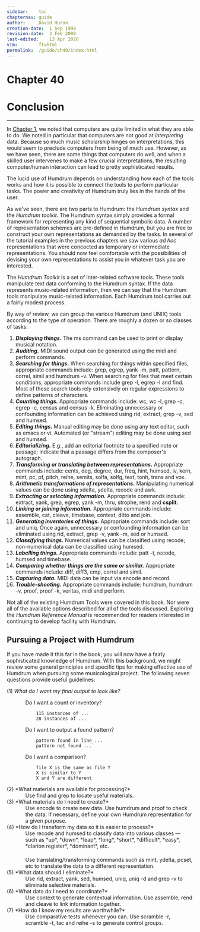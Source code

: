 ```yaml
---
sidebar:	toc
chapternav:	guide
author:		David Huron
creation-date:	1 Sep 1998
revision-date:	3 Feb 2000
last-edited:	13 Apr 2020
vim:		ft=html
permalink:	/guide/ch40/index.html
---
```


<div class="chapter-heading">
<h1> Chapter 40 </h1>
<h1> Conclusion </h1>
</div>

------------------------------------------------------------------------


In [Chapter 1,](/guide/ch01) we noted that computers are quite
limited in what they are able to do. We noted in particular that
computers are not good at *interpreting* data. Because so much music
scholarship hinges on interpretations, this would seem to preclude
computers from being of much use. However, as we have seen, there
are some things that computers do well, and when a skilled user
intervenes to make a few crucial interpretations, the resulting
computer/human interaction can lead to pretty sophisticated results.

The lucid use of Humdrum depends on understanding how each of the
tools works and how it is possible to connect the tools to perform
particular tasks. The power and creativity of Humdrum truly lies
in the hands of the user.

As we've seen, there are two parts to Humdrum: the *Humdrum syntax*
and the *Humdrum toolkit.* The Humdrum syntax simply provides a
formal framework for representing any kind of sequential symbolic
data. A number of representation schemes are pre-defined in Humdrum,
but you are free to construct your own representations as demanded
by the tasks. In several of the tutorial examples in the previous
chapters we saw various *ad hoc* representations that were concocted
as temporary or intermediate representations. You should now feel
comfortable with the possibilities of devising your own representations
to assist you in whatever task you are interested.

The *Humdrum Toolkit* is a set of inter-related software tools.
These tools manipulate text data conforming to the Humdrum syntax.
If the data represents music-related information, then we can say
that the Humdrum tools manipulate music-related information. Each
Humdrum tool carries out a fairly modest process.

By way of review, we can group the various Humdrum (and UNIX) tools
according to the type of operation. There are roughly a dozen or
so classes of tasks:

1.   ***Displaying things.*** The <span class="tool">ms</span> command can be used to print or
    display musical notation.
2.   ***Auditing.*** MIDI sound output can be generated using the
    <span class="tool">midi</span> and
    <span class="tool">perform</span> commands.
3.   ***Searching for things.*** When searching for things within
    specified files, appropriate commands include: <span class="unix">grep</span>, <span class="unix">egrep</span>,
    <span class="tool">yank -m</span>, <span class="tool">patt</span>,
    <span class="tool">pattern</span>,
    <span class="tool">correl</span>, <span class="tool">simil</span>
    and <span class="tool">humdrum -v</span>. When searching for
    files that meet certain conditions, appropriate commands include
    <span class="unix">grep -l</span>, <span class="unix">egrep -l</span> and <span class="unix">find</span>. Most of these search tools
    rely extensively on regular expressions to define patterns of
    characters.
4.   ***Counting things.*** Appropriate commands include: <span class="unix">wc</span>, <span class="unix">wc
    -l</span>, <span class="unix">grep -c</span>, <span class="unix">egrep -c</span>, <span class="tool">census</span>
    and <span class="tool">census -k</span>. Eliminating unnecessary or confounding
    information can be achieved using <span class="tool">rid</span>,
    <span class="tool">extract</span>, <span class="unix">grep -v</span>, <span class="unix">sed</span> and
    <span class="tool">humsed</span>.
5.   ***Editing things.*** Manual editing may be done using any text
    editor, such as <span class="unix">emacs</span> or <span class="unix">vi</span>. Automated (or "stream")
    editing may be done using <span class="unix">sed</span> and
    <span class="tool">humsed</span>.
6.   ***Editorializing.*** E.g., add an editorial footnote to a specified
    note or passage; indicate that a passage differs from the
    composer's autograph.
7.   ***Transforming or translating between representations.***
    Appropriate commands include: <span class="tool">cents</span>,
    <span class="tool">deg</span>, <span class="tool">degree</span>,
    <span class="tool">dur</span>, <span class="tool">freq</span>,
    <span class="tool">hint</span>, <span class="tool">humsed</span>,
    <span class="tool">iv</span>, <span class="tool">kern</span>,
    <span class="tool">mint</span>, <span class="tool">pc</span>,
    <span class="tool">pf</span>, <span class="tool">pitch</span>,
    <span class="tool">reihe</span>,
    <span class="tool">semits</span>,
    <span class="tool">solfa</span>, <span class="tool">solfg</span>,
    <span class="tool">text</span>, <span class="tool">tonh</span>,
    <span class="tool">trans</span> and <span class="tool">vox</span>.
8.   ***Arithmetic transformations of representations.*** Manipulating
    numerical values can be done using
    <span class="tool">xdelta</span>,
    <span class="tool">ydelta</span>,
    <span class="tool">recode</span> and <span class="unix">awk</span>.
9.   ***Extracting or selecting information.*** Appropriate commands
    include: <span class="tool">extract</span>,
    <span class="tool">yank</span>, <span class="unix">grep</span>, <span class="unix">egrep</span>, <span class="tool">yank
    -m</span>, <span class="tool">thru</span>,
    <span class="tool">strophe</span>, <span class="tool">rend</span>
    and **csplit**.
10.   ***Linking or joining information.*** Appropriate commands include:
    <span class="tool">assemble</span>, <span class="unix">cat</span>,
    <span class="tool">cleave</span>,
    <span class="tool">timebase</span>,
    <span class="tool">context</span>,
    <span class="tool">ditto</span> and <span class="unx">join</span>.
11.   ***Generating inventories of things.*** Appropriate commands
    include: <span class="unix">sort</span> and <span class="unix">uniq</span>. Once again, unnecessary or
    confounding information can be eliminated using
    <span class="tool">rid</span>, <span class="tool">extract</span>,
    <span class="unix">grep -v</span>, <span class="tool">yank -m</span>, <span class="unix">sed</span> or
    <span class="tool">humsed</span>.
12.   ***Classifying things.*** Numerical values can be classified using
    <span class="tool">recode</span>; non-numerical data can be
    classified using <span class="tool">humsed</span>.
13.   ***Labelling things.*** Appropriate commands include: <span class="tool">patt
    -t</span>, <span class="tool">recode</span>,
    <span class="tool">humsed</span> and
    <span class="tool">timebase</span>.
14.   ***Comparing whether things are the same or similar.*** Appropriate
    commands include: <span class="unix">diff</span>, <span class="unix">diff3</span>, <span class="unix">cmp</span>,
    <span class="tool">correl</span> and
    <span class="tool">simil</span>.
15.   ***Capturing data.*** MIDI data can be input via
    <span class="tool">encode</span> and
    <span class="tool">record</span>.
16.   ***Trouble-shooting.*** Appropriate commands include:
    <span class="tool">humdrum</span>, <span class="tool">humdrum -v</span>,
    <span class="tool">proof</span>,
    <span class="tool">proof -k</span>,
    <span class="tool">veritas</span>, <span class="tool">midi</span>
    and <span class="tool">perform</span>.

Not all of the existing Humdrum Tools were covered in this book.
Nor were all of the available options described for all of the tools
discussed. Exploring the *Humdrum Reference Manual* is recommended
for readers interested in continuing to develop facility with
Humdrum.



## Pursuing a Project with Humdrum ##



If you have made it this far in the book, you will now have a fairly
sophisticated knowledge of Humdrum. With this background, we might
review some general principles and specific tips for making effective
use of Humdrum when pursuing some musicological project. The following
seven questions provide useful guidelines:


<style>
.indent {
	margin-left: 50px;
}
</style>

(1)   *What do I want my final output to look like?*
<div class="indent" markdown="1">
Do I want a count or inventory?

```text
	115 instances of ...  
	28 instances of ...
```

Do I want to output a found pattern?

```text
	pattern found in line ...
	pattern not found ...`
```

Do I want a comparison?

```text
	file X is the same as file Y
	X is similar to Y
	X and Y are different
```
</div>
(2)   *What materials are available for processing?*
<div class="indent">
Use <span class="unix">find</span> and <span class="unix">grep</span> to locate useful materials.
</div>
(3)   *What materials do I need to create?*
<div class="indent">
Use <span class="tool">encode</span> to create new data. Use
<span class="tool">humdrum</span> and
<span class="tool">proof</span> to check the data. If necessary,
define your own Humdrum representation for a given purpose.
</div>
(4)   *How do I transform my data so it is easier to process?*
<div class="indent" markdown="1">
Use <span class="tool">recode</span> and <span
class="tool">humsed</span> to classify data into various classes
&mdash; such as *up*, *down*, *leap*, *long*, *short*, *difficult*,
*easy*, *clarion register*, *dominant*, etc.
</div>
<div style="margin-top:20px;" class="indent">
Use translating/transforming commands such as <span
class="tool">mint</span>, <span class="tool">ydelta</span>,
<span class="tool">pcset</span>, etc to translate the data to
a different representation.
</div>
(5)   *What data should I eliminate?*
<div class="indent">
Use <span class="tool">rid</span>,
<span class="tool">extract</span>,
<span class="tool">yank</span>, <span class="unix">sed</span>,
<span class="tool">humsed</span>, <span class="unix">uniq</span>, <span class="unix">uniq -d</span> and
<span class="unix">grep -v</span> to eliminate selective materials.
</div>
(6)   *What data do I need to coordinate?*
<div class="indent">
Use <span class="tool">context</span> to generate contextual
information. Use <span class="tool">assemble</span>,
<span class="tool">rend</span> and
<span class="tool">cleave</span> to link information together.
</div>
(7)  *How do I know my results are worthwhile?*
<div class="indent">
Use comparative tests whenever you can. Use
<span class="tool">scramble -r</span>, <span class="tool">scramble -t</span>,
<span class="unix">tac</span> and <span class="tool">reihe -s</span> to generate
control groups.
</div>



